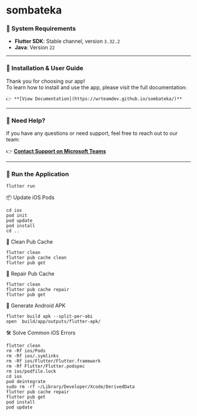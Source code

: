 # sombateka

### 🧰 System Requirements

- **Flutter SDK**: Stable channel, version `3.32.2`
- **Java**: Version `22`

---

### 📄 Installation & User Guide

Thank you for choosing our app!  
To learn how to install and use the app, please visit the full documentation:

    👉 **[View Documentation](https://wrteamdev.github.io/sombateka/)**

---

### 💬 Need Help?

If you have any questions or need support, feel free to reach out to our team:

👉 **[Contact Support on Microsoft Teams](https://teams.live.com/l/invite/FEAKcu4QI48saEDvQg)**

---

### 🚀 Run the Application

```shell
flutter run
```


📦 Update iOS Pods
```shell
cd ios
pod init
pod update
pod install
cd ..
```

🧹 Clean Pub Cache
```shell
flutter clean
flutter pub cache clean
flutter pub get
```

🔧 Repair Pub Cache
```shell
flutter clean
flutter pub cache repair
flutter pub get
```



📱 Generate Android APK
```shell
flutter build apk --split-per-abi
open  build/app/outputs/flutter-apk/
```

🛠️ Solve Common iOS Errors
```shell
flutter clean
rm -Rf ios/Pods
rm -Rf ios/.symlinks
rm -Rf ios/Flutter/Flutter.framework
rm -Rf Flutter/Flutter.podspec
rm ios/podfile.lock
cd ios 
pod deintegrate
sudo rm -rf ~/Library/Developer/Xcode/DerivedData
flutter pub cache repair
flutter pub get 
pod install 
pod update 
```
